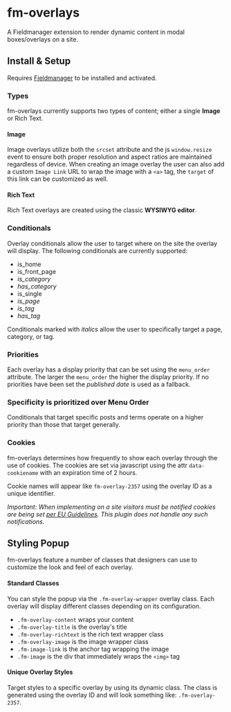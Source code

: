 # fm-overlays

A Fieldmanager extension to render dynamic content in modal boxes/overlays on a site.


## Install & Setup

Requires [Fieldmanager](https://github.com/alleyinteractive/wordpress-fieldmanager) to be installed and activated.



### Types

fm-overlays currently supports two types of content; either a single **Image** or Rich Text.

#### Image

Image overlays utilize both the `srcset` attribute and the js `window.resize` event to ensure both proper resolution and aspect ratios are maintained regardless of device.  When creating an image overlay the user can also add a custom `Image Link` URL to wrap the image with a `<a>` tag, the `target` of this link can be customized as well.

#### Rich Text

Rich Text overlays are created using the classic **WYSIWYG editor**.

### Conditionals

Overlay conditionals allow the user to target where on the site the overlay will display.  The following conditionals are currently supported:

- is_home
- is_front_page
- *is_category*
- *has_category*
- is_single
- *is_page*
- *is_tag*
- *has_tag*

Conditionals marked with *italics* allow the user to specifically target a page, category, or tag.



### Priorities

Each overlay has a display priority that can be set using the `menu_order` attribute.  The larger the `menu_order` the higher the display priority.  If no priorities have been set the *published date* is used as a fallback.



### Specificity is prioritized over Menu Order

Conditionals that target specific posts and terms operate on a higher priority than those that target generally.




### Cookies

fm-overlays determines how frequently to show each overlay through the use of cookies.  The cookies are set via javascript using the attr `data-cookiename` with an expiration time of 2 hours.

Cookie names will appear like `fm-overlay-2357` using the overlay ID as a unique identifier.

_Important: When implementing on a site visitors *must be notified* cookies are being set [per EU Guidelines](http://ec.europa.eu/ipg/basics/legal/cookies/index_en.htm). This plugin does not handle any such notifications._




## Styling Popup

fm-overlays feature a number of classes that designers can use to customize the look and feel of each overlay.


#### Standard Classes

You can style the popup via the `.fm-overlay-wrapper` overlay class.  Each overlay will display different classes depending on its configuration.

- `.fm-overlay-content` wraps your content
- `.fm-overlay-title` is the overlay's title
- `.fm-overlay-richtext` is the rich text wrapper class
- `.fm-overlay-image` is the image wrapper class
- `.fm-image-link` is the anchor tag wrapping the image
- `.fm-image` is the div that immediately wraps the `<img>` tag


#### Unique Overlay  Styles

Target styles to a specific overlay by using its dynamic class. The class is generated using the overlay ID and will look something like: `.fm-overlay-2357`.
